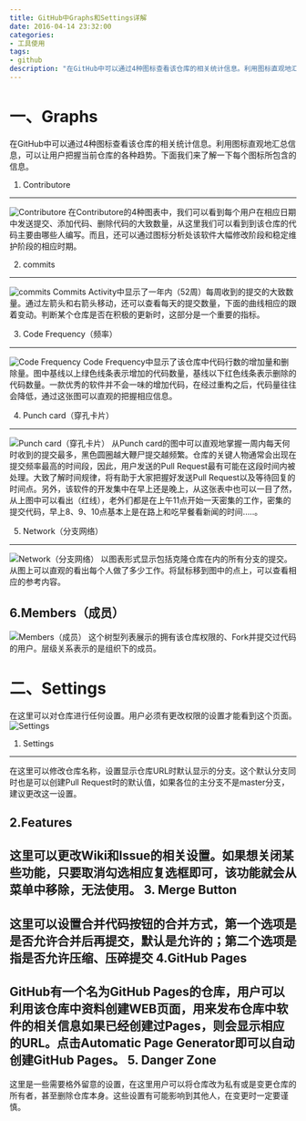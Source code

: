 ```yaml
---
title: GitHub中Graphs和Settings详解
date: 2016-04-14 23:32:00
categories:
- 工具使用
tags:
- github
description: "在GitHub中可以通过4种图标查看该仓库的相关统计信息。利用图标直观地汇总信息，可以让用户把握当前仓库的各种趋势。下面我们来了解一下每个图标所包含的信息。"
---
```


一、Graphs
=====================
在GitHub中可以通过4种图标查看该仓库的相关统计信息。利用图标直观地汇总信息，可以让用户把握当前仓库的各种趋势。下面我们来了解一下每个图标所包含的信息。
1. Contributore
-------------------------------
![Contributore](http://ww3.sinaimg.cn/large/006tNc79ly1g5d7zr9q72j30ri0gbdh7.jpg)
在Contributore的4种图表中，我们可以看到每个用户在相应日期中发送提交、添加代码、删除代码的大致数量，从这里我们可以看到到该仓库的代码主要由哪些人编写。而且，还可以通过图标分析处该软件大幅修改阶段和稳定维护阶段的相应时期。

2. commits
----------------------
![commits](http://ww4.sinaimg.cn/large/006tNc79ly1g5d7zs8x65j30ra0hhdgb.jpg)
Commits Activity中显示了一年内（52周）每周收到的提交的大致数量。通过左箭头和右箭头移动，还可以查看每天的提交数量，下面的曲线相应的跟着变动。判断某个仓库是否在积极的更新时，这部分是一个重要的指标。

3. Code Frequency（频率）
--------------------------------
![Code Frequency](http://ww4.sinaimg.cn/large/006tNc79ly1g5d7ztmk0wj30s30i7q3s.jpg)
Code Frequency中显示了该仓库中代码行数的增加量和删除量。图中基线以上绿色线条表示增加的代码数量，基线以下红色线条表示删除的代码数量。一款优秀的软件并不会一味的增加代码，在经过重构之后，代码量往往会降低，通过这张图可以直观的把握相应信息。

4. Punch card（穿孔卡片）
------------------------------------
![Punch card（穿孔卡片）](http://ww3.sinaimg.cn/large/006tNc79ly1g5d7zvm9kaj30ri0ha0u2.jpg)
从Punch card的图中可以直观地掌握一周内每天何时收到的提交最多，黑色圆圈越大鞭尸提交越频繁。仓库的关键人物通常会出现在提交频率最高的时间段，因此，用户发送的Pull Request最有可能在这段时间内被处理。大致了解时间规律，将有助于大家把握好发送Pull Request以及等待回复的时间点。另外，该软件的开发集中在早上还是晚上，从这张表中也可以一目了然，从上图中可以看出（红线），老外们都是在上午11点开始一天密集的工作，密集的提交代码，早上8、9、10点基本上是在路上和吃早餐看新闻的时间.....。

5. Network（分支网络）
------------------------------------------
![Network（分支网络）](http://ww4.sinaimg.cn/large/006tNc79ly1g5d7zww0uvj30re0ehdgn.jpg)
以图表形式显示包括克隆仓库在内的所有分支的提交。从图上可以直观的看出每个人做了多少工作。将鼠标移到图中的点上，可以查看相应的参考内容。

6.Members（成员）
------------------------------------
![Members（成员）](http://ww2.sinaimg.cn/large/006tNc79ly1g5d7zxz9mkj30rv0eijsn.jpg)
这个树型列表展示的拥有该仓库权限的、Fork并提交过代码的用户。层级关系表示的是组织下的成员。

二、Settings
============================
在这里可以对仓库进行任何设置。用户必须有更改权限的设置才能看到这个页面。
![Settings](http://ww4.sinaimg.cn/large/006tNc79ly1g5d7zzbekxj30sl13w17j.jpg)
1. Settings
----------------------------------
在这里可以修改仓库名称，设置显示仓库URL时默认显示的分支。这个默认分支同时也是可以创建Pull Request时的默认值，如果各位的主分支不是master分支，建议更改这一设置。

2.Features
---------------------------------
这里可以更改Wiki和Issue的相关设置。如果想关闭某些功能，只要取消勾选相应复选框即可，该功能就会从菜单中移除，无法使用。
3. Merge Button
---------------------------------
这里可以设置合并代码按钮的合并方式，第一个选项是是否允许合并后再提交，默认是允许的；第二个选项是指是否允许压缩、压碎提交
4.GitHub Pages
-----------------------------------
GitHub有一个名为GitHub Pages的仓库，用户可以利用该仓库中资料创建WEB页面，用来发布仓库中软件的相关信息如果已经创建过Pages，则会显示相应的URL。点击Automatic Page Generator即可以自动创建GitHub Pages。
5. Danger Zone
--------------------------------
这里是一些需要格外留意的设置，在这里用户可以将仓库改为私有或是变更仓库的所有者，甚至删除仓库本身。这些设置有可能影响到其他人，在变更时一定要谨慎。